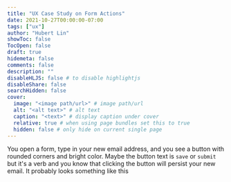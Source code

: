 ```yaml
---
title: "UX Case Study on Form Actions"
date: 2021-10-27T00:00:00-07:00
tags: ["ux"]
author: "Hubert Lin"
showToc: false
TocOpen: false
draft: true
hidemeta: false
comments: false
description: ""
disableHLJS: false # to disable highlightjs
disableShare: false
searchHidden: false
cover:
  image: "<image path/url>" # image path/url
  alt: "<alt text>" # alt text
  caption: "<text>" # display caption under cover
  relative: true # when using page bundles set this to true
  hidden: false # only hide on current single page
---
```


You open a form, type in your new email address, and you see a button with rounded corners and bright color.
Maybe the button text is `save` or `submit` but it's a verb and you know that clicking the button will persist your new email.
It probably looks something like this 
